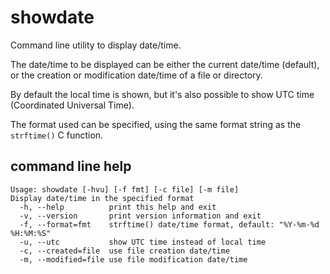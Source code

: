 # showdate
Command line utility to display date/time.

The date/time to be displayed can be either the current date/time (default), or the creation or modification date/time of a file or directory.

By default the local time is shown, but it's also possible to show UTC time (Coordinated Universal Time).

The format used can be specified, using the same format string as the `strftime()` C function.

## command line help

```
Usage: showdate [-hvu] [-f fmt] [-c file] [-m file]
Display date/time in the specified format
  -h, --help          print this help and exit
  -v, --version       print version information and exit
  -f, --format=fmt    strftime() date/time format, default: "%Y-%m-%d %H:%M:%S"
  -u, --utc           show UTC time instead of local time
  -c, --created=file  use file creation date/time
  -m, --modified=file use file modification date/time
```
